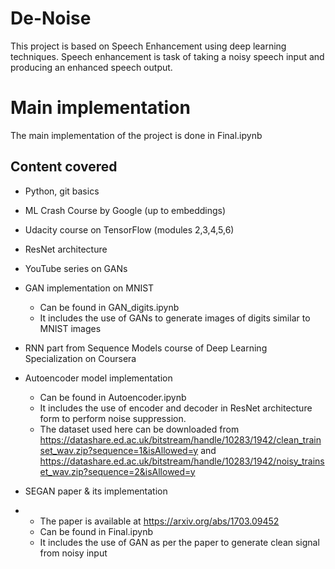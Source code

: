 # De-Noise
This project is based on Speech Enhancement using deep learning techniques.
Speech enhancement is task of taking a noisy speech input and producing an enhanced speech output.

# Main implementation
The main implementation of the project is done in Final.ipynb

## Content covered

- Python, git basics
- ML Crash Course by Google (up to embeddings)
- Udacity course on TensorFlow (modules 2,3,4,5,6)
- ResNet architecture
- YouTube series on GANs
- GAN implementation on MNIST

  - Can be found in GAN_digits.ipynb
  - It includes the use of GANs to generate images of digits similar to MNIST images

- RNN part from Sequence Models course of Deep Learning Specialization on Coursera
- Autoencoder model implementation

  - Can be found in Autoencoder.ipynb
  - It includes the use of encoder and decoder in ResNet architecture form to perform noise suppression.
  - The dataset used here can be downloaded from https://datashare.ed.ac.uk/bitstream/handle/10283/1942/clean_trainset_wav.zip?sequence=1&isAllowed=y and https://datashare.ed.ac.uk/bitstream/handle/10283/1942/noisy_trainset_wav.zip?sequence=2&isAllowed=y

- SEGAN paper & its implementation
- 
  - The paper is available at https://arxiv.org/abs/1703.09452
  - Can be found in Final.ipynb
  - It includes the use of GAN as per the paper to generate clean signal from noisy input
